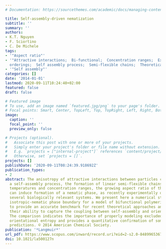 ```yaml
---
# Documentation: https://sourcethemes.com/academic/docs/managing-content/

title: Self-assembly-driven nematization
subtitle: ''
summary: ''
authors:
- K.T. Nguyen
- F. Sciortino
- C. De Michele
tags:
- '"Aspect ratio"'
- '"Attractive interactions;  Bi-functional;  Concentration ranges;  Excluded volume;  Orientational
  orderings;  Self assembly process;  Semi-flexible chains;  Theoretical approach"'
- '"Self assembly"'
categories: []
date: '2014-01-01'
lastmod: 2020-09-11T10:24:40+02:00
featured: false
draft: false

# Featured image
# To use, add an image named `featured.jpg/png` to your page's folder.
# Focal points: Smart, Center, TopLeft, Top, TopRight, Left, Right, BottomLeft, Bottom, BottomRight.
image:
  caption: ''
  focal_point: ''
  preview_only: false

# Projects (optional).
#   Associate this post with one or more of your projects.
#   Simply enter your project's folder or file name without extension.
#   E.g. `projects = ["internal-project"]` references `content/project/deep-learning/index.md`.
#   Otherwise, set `projects = []`.
projects: []
publishDate: '2020-09-11T08:24:39.918692Z'
publication_types:
- 2
abstract: The anisotropy of attractive interactions between particles can favor, through
  a self-assembly process, the formation of linear semi-flexible chains. In the appropriate
  temperatures and concentration ranges, the growing aspect ratio of the aggregates
  can induce formation of a nematic phase, as recently experimentally observed in
  several biologically relevant systems. We present here a numerical study of the
  isotropic-nematic phase boundary for a model of bifunctional polymerizing hard cylinders,
  to provide an accurate benchmark for recent theoretical approaches and to assess
  their ability to capture the coupling between self-assembly and orientational ordering.
  The comparison indicates the importance of properly modeling excluded volume and
  orientational entropy and provides a quantitative confirmation of some theoretical
  predictions. © 2014 American Chemical Society.
publication: '*Langmuir*'
url_pdf: https://www.scopus.com/inward/record.uri?eid=2-s2.0-84899653674&doi=10.1021%2fla500127n&partnerID=40&md5=24b110d92c7fd854df2cd70ccb241238
doi: 10.1021/la500127n
---
```


